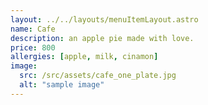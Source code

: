 ```yaml
---
layout: ../../layouts/menuItemLayout.astro
name: Cafe
description: an apple pie made with love.
price: 800
allergies: [apple, milk, cinamon]
image:
  src: /src/assets/cafe_one_plate.jpg
  alt: "sample image"
---
```

